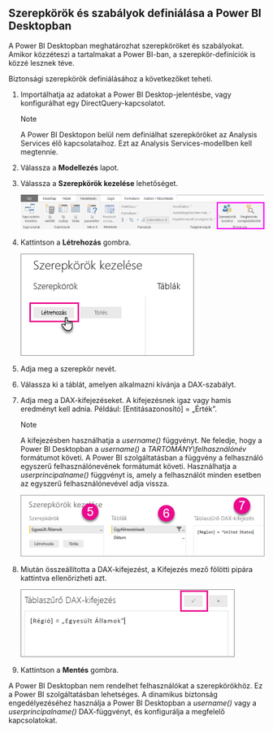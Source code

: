 ## <a name="define-roles-and-rules-within-power-bi-desktop"></a>Szerepkörök és szabályok definiálása a Power BI Desktopban
A Power BI Desktopban meghatározhat szerepköröket és szabályokat. Amikor közzéteszi a tartalmakat a Power BI-ban, a szerepkör-definíciók is közzé lesznek téve.

Biztonsági szerepkörök definiálásához a következőket teheti.

1. Importálhatja az adatokat a Power BI Desktop-jelentésbe, vagy konfigurálhat egy DirectQuery-kapcsolatot.
   
   > [!NOTE]
   > A Power BI Desktopon belül nem definiálhat szerepköröket az Analysis Services élő kapcsolataihoz. Ezt az Analysis Services-modellben kell megtennie.
   > 
   > 
2. Válassza a **Modellezés** lapot.
3. Válassza a **Szerepkörök kezelése** lehetőséget.
   
   ![](./media/rls-desktop-define-roles/powerbi-desktop-security.png)
4. Kattintson a **Létrehozás** gombra.
   
   ![](./media/rls-desktop-define-roles/powerbi-desktop-security-create-role.png)
5. Adja meg a szerepkör nevét. 
6. Válassza ki a táblát, amelyen alkalmazni kívánja a DAX-szabályt.
7. Adja meg a DAX-kifejezéseket. A kifejezésnek igaz vagy hamis eredményt kell adnia. Például: [Entitásazonosító] = „Érték”.
   
   > [!NOTE]
   > A kifejezésben használhatja a *username()* függvényt. Ne feledje, hogy a Power BI Desktopban a *username()* a *TARTOMÁNY\felhasználónév* formátumot követi. A Power BI szolgáltatásban a függvény a felhasználó egyszerű felhasználónevének formátumát követi. Használhatja a *userprincipalname()* függvényt is, amely a felhasználót minden esetben az egyszerű felhasználónevével adja vissza.
   > 
   > 
   
   ![](./media/rls-desktop-define-roles/powerbi-desktop-security-create-rule.png)
8. Miután összeállította a DAX-kifejezést, a Kifejezés mező fölötti pipára kattintva ellenőrizheti azt.
   
   ![](./media/rls-desktop-define-roles/powerbi-desktop-security-validate-dax.png)
9. Kattintson a **Mentés** gombra.

A Power BI Desktopban nem rendelhet felhasználókat a szerepkörökhöz. Ez a Power BI szolgáltatásban lehetséges. A dinamikus biztonság engedélyezéséhez használja a Power BI Desktopban a *username()* vagy a *userprincipalname()* DAX-függvényt, és konfigurálja a megfelelő kapcsolatokat.

